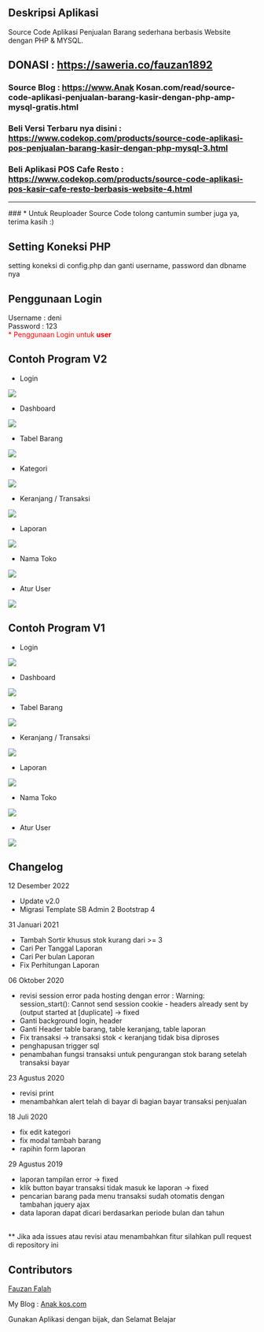 ## Deskripsi Aplikasi 
Source Code Aplikasi Penjualan Barang sederhana berbasis Website dengan PHP & MYSQL.

## DONASI : <a href="https://saweria.co/fauzan1892">https://saweria.co/fauzan1892</a>

### Source Blog : <a href="https://www.Anak Kosan.com/read/source-code-aplikasi-penjualan-barang-kasir-dengan-php-amp-mysql-gratis.html">https://www.Anak Kosan.com/read/source-code-aplikasi-penjualan-barang-kasir-dengan-php-amp-mysql-gratis.html</a>

### Beli Versi Terbaru nya disini : <a href="https://www.codekop.com/products/source-code-aplikasi-pos-penjualan-barang-kasir-dengan-php-mysql-3.html">https://www.codekop.com/products/source-code-aplikasi-pos-penjualan-barang-kasir-dengan-php-mysql-3.html</a>
### Beli Aplikasi POS Cafe Resto : <a href="https://www.codekop.com/products/source-code-aplikasi-pos-kasir-cafe-resto-berbasis-website-4.html">https://www.codekop.com/products/source-code-aplikasi-pos-kasir-cafe-resto-berbasis-website-4.html</a>
<hr>
### * Untuk Reuploader Source Code tolong cantumin sumber juga ya, terima kasih :)

## Setting Koneksi PHP
setting koneksi di config.php dan ganti username, password dan dbname nya

## Penggunaan Login
Username : deni
<br/>
Password : 123
<br>
<span style="color:red">* Penggunaan Login untuk <b>user</b> </span>

## Contoh Program V2
- Login
<img src="https://raw.githubusercontent.com/fauzan1892/pos-kasir-php/master/assets/img/picv2/1.png">

- Dashboard 
<img src="https://raw.githubusercontent.com/fauzan1892/pos-kasir-php/master/assets/img/picv2/2.png">

- Tabel Barang
<img src="https://raw.githubusercontent.com/fauzan1892/pos-kasir-php/master/assets/img/picv2/3.png">

- Kategori
<img src="https://raw.githubusercontent.com/fauzan1892/pos-kasir-php/master/assets/img/picv2/4.png">

- Keranjang / Transaksi
<img src="https://raw.githubusercontent.com/fauzan1892/pos-kasir-php/master/assets/img/picv2/5.png">

- Laporan 
<img src="https://raw.githubusercontent.com/fauzan1892/pos-kasir-php/master/assets/img/picv2/6.png">

- Nama Toko 
<img src="https://raw.githubusercontent.com/fauzan1892/pos-kasir-php/master/assets/img/picv2/7.png">

- Atur User 
<img src="https://raw.githubusercontent.com/fauzan1892/pos-kasir-php/master/assets/img/picv2/8.png">

## Contoh Program V1
- Login
<img src="https://raw.githubusercontent.com/fauzan1892/pos-kasir-php/master/assets/img/pic/login.png">

- Dashboard 
<img src="https://raw.githubusercontent.com/fauzan1892/pos-kasir-php/master/assets/img/pic/1.png">

- Tabel Barang
<img src="https://raw.githubusercontent.com/fauzan1892/pos-kasir-php/master/assets/img/pic/2.png">

- Keranjang / Transaksi
<img src="https://raw.githubusercontent.com/fauzan1892/pos-kasir-php/master/assets/img/pic/4.png">

- Laporan 
<img src="https://raw.githubusercontent.com/fauzan1892/pos-kasir-php/master/assets/img/pic/5.png">

- Nama Toko 
<img src="https://raw.githubusercontent.com/fauzan1892/pos-kasir-php/master/assets/img/pic/6.png">

- Atur User 
<img src="https://raw.githubusercontent.com/fauzan1892/pos-kasir-php/master/assets/img/pic/7.png">

## Changelog
12 Desember 2022<br>
- Update v2.0
- Migrasi Template SB Admin 2 Bootstrap 4

31 Januari 2021<br>
- Tambah Sortir khusus stok kurang dari >= 3
- Cari Per Tanggal Laporan 
- Cari Per bulan Laporan
- Fix Perhitungan Laporan

06 Oktober 2020<br>
- revisi session error pada hosting dengan error : 
Warning: session_start(): Cannot send session cookie - headers already sent by (output started at [duplicate] -> fixed
- Ganti background login, header
- Ganti Header table barang, table keranjang, table laporan
- Fix transaksi -> transaksi stok < keranjang tidak bisa diproses
- penghapusan trigger sql
- penambahan fungsi transaksi untuk pengurangan stok barang setelah transaksi bayar 

23 Agustus 2020<br>
- revisi print
- menambahkan alert telah di bayar di bagian bayar transaksi penjualan

18 Juli 2020<br>
- fix edit kategori
- fix modal tambah barang
- rapihin form laporan

29 Agustus 2019 <br>
- laporan tampilan error  -> fixed
- klik button bayar transaksi  tidak masuk ke laporan -> fixed
- pencarian barang pada menu transaksi sudah otomatis dengan tambahan jquery ajax
- data laporan dapat dicari berdasarkan periode bulan dan tahun

<br>
** Jika ada issues atau revisi atau menambahkan fitur silahkan pull request di repository ini

## Contributors
<a href="https://fauzan.codekop.com/"> Fauzan Falah</a>

My Blog : <a href="https://www.Anak Kos.com/"> Anak kos.com</a>

Gunakan Aplikasi dengan bijak, dan Selamat Belajar
